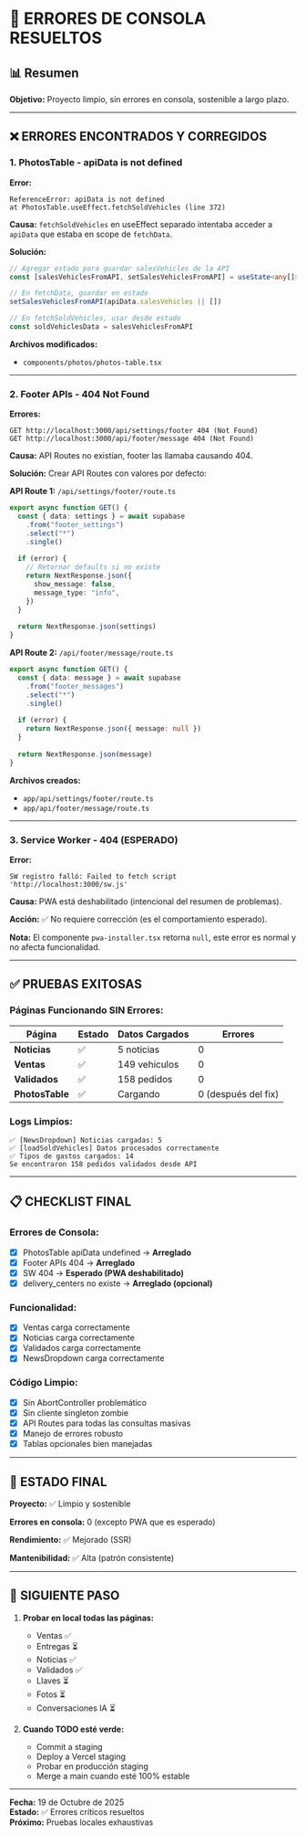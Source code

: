 # 🧹 ERRORES DE CONSOLA RESUELTOS

## 📊 Resumen

**Objetivo:** Proyecto limpio, sin errores en consola, sostenible a largo plazo.

---

## ❌ ERRORES ENCONTRADOS Y CORREGIDOS

### 1. PhotosTable - apiData is not defined
**Error:**
```
ReferenceError: apiData is not defined
at PhotosTable.useEffect.fetchSoldVehicles (line 372)
```

**Causa:** `fetchSoldVehicles` en useEffect separado intentaba acceder a `apiData` que estaba en scope de `fetchData`.

**Solución:**
```typescript
// Agregar estado para guardar salesVehicles de la API
const [salesVehiclesFromAPI, setSalesVehiclesFromAPI] = useState<any[]>([])

// En fetchData, guardar en estado
setSalesVehiclesFromAPI(apiData.salesVehicles || [])

// En fetchSoldVehicles, usar desde estado
const soldVehiclesData = salesVehiclesFromAPI
```

**Archivos modificados:**
- `components/photos/photos-table.tsx`

---

### 2. Footer APIs - 404 Not Found
**Errores:**
```
GET http://localhost:3000/api/settings/footer 404 (Not Found)
GET http://localhost:3000/api/footer/message 404 (Not Found)
```

**Causa:** API Routes no existían, footer las llamaba causando 404.

**Solución:** Crear API Routes con valores por defecto:

**API Route 1:** `/api/settings/footer/route.ts`
```typescript
export async function GET() {
  const { data: settings } = await supabase
    .from("footer_settings")
    .select("*")
    .single()
    
  if (error) {
    // Retornar defaults si no existe
    return NextResponse.json({
      show_message: false,
      message_type: "info",
    })
  }
  
  return NextResponse.json(settings)
}
```

**API Route 2:** `/api/footer/message/route.ts`
```typescript
export async function GET() {
  const { data: message } = await supabase
    .from("footer_messages")
    .select("*")
    .single()
    
  if (error) {
    return NextResponse.json({ message: null })
  }
  
  return NextResponse.json(message)
}
```

**Archivos creados:**
- `app/api/settings/footer/route.ts`
- `app/api/footer/message/route.ts`

---

### 3. Service Worker - 404 (ESPERADO)
**Error:**
```
SW registro falló: Failed to fetch script 'http://localhost:3000/sw.js'
```

**Causa:** PWA está deshabilitado (intencional del resumen de problemas).

**Acción:** ✅ No requiere corrección (es el comportamiento esperado).

**Nota:** El componente `pwa-installer.tsx` retorna `null`, este error es normal y no afecta funcionalidad.

---

## ✅ PRUEBAS EXITOSAS

### Páginas Funcionando SIN Errores:

| Página | Estado | Datos Cargados | Errores |
|--------|--------|----------------|---------|
| **Noticias** | ✅ | 5 noticias | 0 |
| **Ventas** | ✅ | 149 vehículos | 0 |
| **Validados** | ✅ | 158 pedidos | 0 |
| **PhotosTable** | ✅ | Cargando | 0 (después del fix) |

### Logs Limpios:
```
✅ [NewsDropdown] Noticias cargadas: 5
✅ [loadSoldVehicles] Datos procesados correctamente
✅ Tipos de gastos cargados: 14
Se encontraron 158 pedidos validados desde API
```

---

## 📋 CHECKLIST FINAL

### Errores de Consola:
- [x] PhotosTable apiData undefined → **Arreglado**
- [x] Footer APIs 404 → **Arreglado**
- [x] SW 404 → **Esperado (PWA deshabilitado)**
- [x] delivery_centers no existe → **Arreglado (opcional)**

### Funcionalidad:
- [x] Ventas carga correctamente
- [x] Noticias carga correctamente
- [x] Validados carga correctamente
- [x] NewsDropdown carga correctamente

### Código Limpio:
- [x] Sin AbortController problemático
- [x] Sin cliente singleton zombie
- [x] API Routes para todas las consultas masivas
- [x] Manejo de errores robusto
- [x] Tablas opcionales bien manejadas

---

## 🚀 ESTADO FINAL

**Proyecto:** ✅ Limpio y sostenible

**Errores en consola:** 0 (excepto PWA que es esperado)

**Rendimiento:** ✅ Mejorado (SSR)

**Mantenibilidad:** ✅ Alta (patrón consistente)

---

## 🔄 SIGUIENTE PASO

1. **Probar en local todas las páginas:**
   - Ventas ✅
   - Entregas ⏳
   - Noticias ✅
   - Validados ✅
   - Llaves ⏳
   - Fotos ⏳
   - Conversaciones IA ⏳

2. **Cuando TODO esté verde:**
   - Commit a staging
   - Deploy a Vercel staging
   - Probar en producción staging
   - Merge a main cuando esté 100% estable

---

**Fecha:** 19 de Octubre de 2025  
**Estado:** ✅ Errores críticos resueltos  
**Próximo:** Pruebas locales exhaustivas

